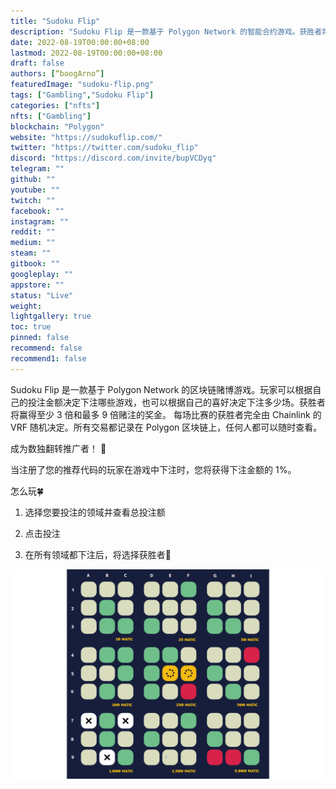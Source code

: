 ```yaml
---
title: "Sudoku Flip"
description: "Sudoku Flip 是一款基于 Polygon Network 的智能合约游戏。获胜者将赢得至少 3 倍和最多 9 倍下注的奖金。"
date: 2022-08-19T00:00:00+08:00
lastmod: 2022-08-19T00:00:00+08:00
draft: false
authors: [“boogArno”]
featuredImage: "sudoku-flip.png"
tags: ["Gambling","Sudoku Flip"]
categories: ["nfts"]
nfts: ["Gambling"]
blockchain: "Polygon"
website: "https://sudokuflip.com/"
twitter: "https://twitter.com/sudoku_flip"
discord: "https://discord.com/invite/bupVCDyq"
telegram: ""
github: ""
youtube: ""
twitch: ""
facebook: ""
instagram: ""
reddit: ""
medium: ""
steam: ""
gitbook: ""
googleplay: ""
appstore: ""
status: "Live"
weight: 
lightgallery: true
toc: true
pinned: false
recommend: false
recommend1: false
---
```

Sudoku Flip 是一款基于 Polygon Network 的区块链赌博游戏。玩家可以根据自己的投注金额决定下注哪些游戏，也可以根据自己的喜好决定下注多少场。获胜者将赢得至少 3 倍和最多 9 倍赌注的奖金。
每场比赛的获胜者完全由 Chainlink 的 VRF 随机决定。所有交易都记录在 Polygon 区块链上，任何人都可以随时查看。

成为数独翻转推广者！ 📢

当注册了您的推荐代码的玩家在游戏中下注时，您将获得下注金额的 1%。

怎么玩🍀

1. 选择您要投注的领域并查看总投注额  

2. 点击投注

3. 在所有领域都下注后，将选择获胜者🌈

   

   

![sudokuflip-dapp-gambling-matic-image1_fa949e32764cd684d93c2cb7d4297558](sudokuflip-dapp-gambling-matic-image1_fa949e32764cd684d93c2cb7d4297558.png)
